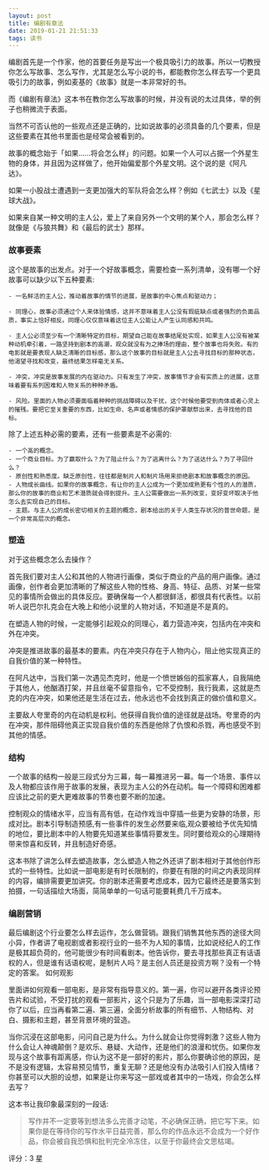 ```yaml
---
layout: post
title: 编剧有章法
date: 2019-01-21 21:51:33
tags: 读书
---
```


编剧首先是一个作家，他的首要任务是写出一个极具吸引力的故事。所以一切教授你怎么写故事、怎么写作，尤其是怎么写小说的书，都能教你怎么样去写一个更具吸引力的故事，例如麦基的《故事》就是一本非常好的书。
<!--more-->
而《编剧有章法》这本书在教你怎么写故事的时候，并没有说的太过具体，举的例子也稍微流于表面。

当然不可否认他的一些观点还是正确的，比如说故事的必须具备的几个要素，但是这些要素在其他书里面也是经常会被看到的。

故事的概念始于「如果……将会怎么样」的问题。如果一个人可以占据一个外星生物的身体，并且因为这样做了，他开始偏爱那个外星文明。这个说的是《阿凡达》。

如果一小股战士遭遇到一支更加强大的军队将会怎么样？例如《七武士》以及《星球大战》。

如果来自某一种文明的主人公，爱上了来自另外一个文明的某个人，那会怎么样？就像是《与狼共舞》和《最后的武士》那样。

### 故事要素

这个是故事的出发点。对于一个好故事概念，需要检查一系列清单，没有哪一个好故事可以缺少以下五种要素:

    - 一名鲜活的主人公，推动着故事的情节的进展，是故事的中心焦点和驱动力；

    - 同理心，故事必须通过个人来体验情感，这并不意味着主人公没有瑕疵缺点或者强烈的负面品质，事实上恰好相反。同理心仅仅意味着这位主人公能让人产生认同感和共鸣。

    - 主人公必须至少有一个清晰特定的目标，期望自己能在故事结尾处实现，如果主人公没有被某种动机牵引着，一路坚持到剧本的高潮，观众就没有为之捧场的理由，整个故事也将失败。有的电影就是要表现人缺乏清晰的目标感，那么这个故事的目标就是主人公去寻找目标的那种状态，他渴望寻找和改变，最终结果怎样毫无关系。

    - 冲突，冲突是故事发展的内在驱动力。只有发生了冲突，故事情节才会有实质上的进展，这意味着要有系列困难和人物关系的种种矛盾。

    - 风险。里面的人物必须要面临着种种的挑战障碍以及干扰，这个时候他要受到肉体或者心灵上的摧残。要把它至关重要的东西，比如生命、名声或者情感的保护罩献祭出来，去寻找他的目标。

除了上述五种必需的要素，还有一些要素是不必需的:

    - 一个高的概念。
    - 一个商业目标。为了赢取什么？为了阻止什么？为了逃离什么？为了送达什么？为了寻回什么？
    - 原创性和熟悉度。缺乏原创性，往往都是制片人和制片场用来拒绝剧本和故事概念的原因。
    - 人物成长曲线。如果你的故事概念，有让你的主人公成为一个更加成熟更有个性的人的潜质，那么你的故事的商业和艺术潜质就会得到提升。主人公需要做出一系列改变，变好变坏取决于他怎么去实现自己的目标。
    - 主题。与主人公的成长密切相关的主题的概念，剧本给出的关于人类生存状况的普世命题，是一个非常高层次的概念。

### 塑造

对于这些概念怎么去操作？

首先我们要对主人公和其他的人物进行画像，类似于商业的产品的用户画像。通过画像，创作者会更加清晰的了解这些人物的性格、身高、特征、品质、对某一些常见的事情所会做出的具体反应。要确保每一个人都很鲜活，都很具有代表性。以前听人说巴尔扎克会在大晚上和他小说里的人物对话，不知道是不是真的。

在塑造人物的时候，一定能够引起观众的同理心，着力营造冲突，包括内在冲突和外在冲突。

冲突是推进故事的最基本的要素。内在冲突只存在于人物内心，阻止他实现真正的自我价值的某一种特性。

在阿凡达中，当我们第一次遇见杰克时，他是一个愤世嫉俗的孤家寡人，自我隔绝于其他人，他酗酒打架，并且丝毫不留意指令，它不受控制，我行我素，这就是杰克的内在冲突，如果他还是生活在过去，他永远也不会找到真正的做价值和意义。

主要敌人夸里奇的内在动机是权利。他获得自我价值的途径就是战场。夸里奇的内在冲突，那件阻碍他真正实现自我价值的东西是他除了仇恨和杀戮，再也感受不到其他的情感。
### 结构

一个故事的结构一般是三段式分为三幕，每一幕推进另一幕。每一个场景、事件以及人物都应该作用于故事的发展，表现为主人公的外在动机。每一个障碍和困难都应该比之前的更大更难故事的节奏也要不断的加速。

控制观众的情绪水平，应当有高有低，在动作戏当中穿插一些更为安静的场景，形成对比。剧本引导制造预感,有一些事件的发生必然要来临,观众要被给予优先知情的地位，要比剧本中的人物要先知道某些事情将要发生。同时要给观众的心理期待带来惊喜和反转，并且制造好奇感。

这本书除了讲怎么样去塑造故事，怎么塑造人物之外还讲了剧本相对于其他创作形式的一些特性。比如说一部电影是有时长限制的，你要在有限的时间之内表现同样的内容，编排需要更加讲究。你的剧本还需要考虑成本，因为它最终还是要落实到拍摄，一句话描绘大场面，简简单单的一句话可能要耗费几千万成本。
### 编剧营销

最后编剧这个行业要怎么样去运作，怎么做营销。跟我们销售其他东西的途径大同小异，作者讲了电视剧或者影视行业的一些不为人知的事情，比如说经纪人的工作是极其超负荷的，他可能很少有时间看剧本。他告诉你，要去寻找那些真正有话语权的人，但是谁有话语权呢，是制片人吗？是主创人员还是投资方啊？没有一个特定的答案。
如何观影

里面讲如何观看一部电影，是非常有指导意义的。第一遍，你可以避开各类评论预告片和试验，不受打扰的观看一部影片，这个只是为了乐趣，当一部电影深深打动你了以后，应当再看第二遍、第三遍，全面分析故事的所有细节、人物结构、对白、摄影和主题，甚至背景环境的营造。

当你沉浸在这部电影，问问自己是为什么。为什么就会让你觉得刺激？这些人物为什么会让人神魂颠倒？是欢乐、悬疑、大动作，还是他们的浪漫和忧伤。如果你发现与这个故事有距离感，你认为这不是一部好的影片，那么你要确诊他的原因，是不是没有逻辑，太容易预见情节，重复无聊？还是他没有办法吸引人们投入情绪？你甚至可以大胆的设想，如果是让你来写这一部戏或者其中的一场戏，你会怎么样去写？

这本书让我印象最深刻的一段话:

> 写作并不一定要等到想法多么完善才动笔，不必确保正确，把它写下来。如果你是在等待你的写作水平日益完善，那么你的作品永远不会成为一个好作品，你会被自我恐惧和批判完全冷冻住，以至于你最终会文思枯竭。

评分：3 星

